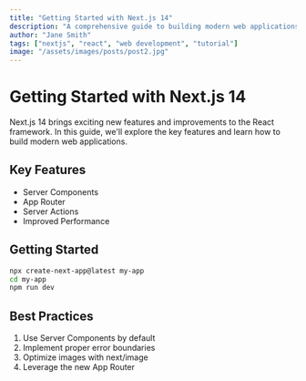```yaml
---
title: "Getting Started with Next.js 14"
description: "A comprehensive guide to building modern web applications with Next.js 14"
author: "Jane Smith"
tags: ["nextjs", "react", "web development", "tutorial"]
image: "/assets/images/posts/post2.jpg"
---
```


# Getting Started with Next.js 14

Next.js 14 brings exciting new features and improvements to the React framework. In this guide, we'll explore the key features and learn how to build modern web applications.

## Key Features

- Server Components
- App Router
- Server Actions
- Improved Performance

## Getting Started

```bash
npx create-next-app@latest my-app
cd my-app
npm run dev
```

## Best Practices

1. Use Server Components by default
2. Implement proper error boundaries
3. Optimize images with next/image
4. Leverage the new App Router
